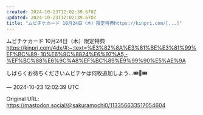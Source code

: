 ```yaml
---
created: 2024-10-23T12:02:39.670Z
updated: 2024-10-23T12:02:39.670Z
title: "ムビチケカード 10月24日（木）限定特典https://kinpri.com/[...]"
---
```


<p>ムビチケカード 10月24日（木）限定特典<br /><a href="https://kinpri.com/4dx/#:~:text=%E3%82%8A%E3%81%BE%E3%81%99%EF%BC%89-,10%E6%9C%8824%E6%97%A5,-%EF%BC%88%E6%9C%A8%EF%BC%89%E9%99%90%E5%AE%9A" target="_blank" rel="nofollow noopener" translate="no"><span class="invisible">https://</span><span class="ellipsis">kinpri.com/4dx/#:~:text=%E3%82</span><span class="invisible">%8A%E3%81%BE%E3%81%99%EF%BC%89-,10%E6%9C%8824%E6%97%A5,-%EF%BC%88%E6%9C%A8%EF%BC%89%E9%99%90%E5%AE%9A</span></a></p><p>しばらくお待ちくださいムビチケは何枚追加しよう…🎟️🎫🎟️</p>

&mdash; 2024-10-23 12:02:39 UTC

Original URL: https://mastodon.social/@sakuramochi0/113356633517054604
